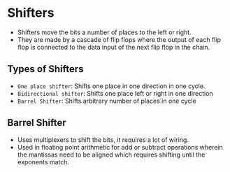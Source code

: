 # Shifters

* Shifters move the bits a number of places to the left or right.
* They are made by a cascade of flip flops where the output of each flip flop is connected to the data input of the next flip flop in the chain.

## Types of Shifters
* `One place shifter`: Shifts one place in one direction in one cycle.
* `Bidirectional shifter`: Shifts one place left or right in one direction
* `Barrel Shifter`: Shifts arbitrary number of places in one cycle

## Barrel Shifter
* Uses multiplexers to shift the bits, it requires a lot of wiring.
* Used in floating point arithmetic for add or subtract operations wherein the mantissas need to be aligned which requires shifting until the exponents match.
